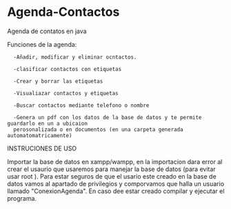 # Agenda-Contactos
Agenda de contatos en java

Funciones de la agenda:

      -Añadir, modificar y eliminar ocntactos.
      
      -clasificar contactos con etiquetas
      
      -Crear y borrar las etiquetas
      
      -Visualiazar contactos y etiquetas
      
      -Buscar contactos mediante telefono o nombre
      
      -Genera un pdf con los datos de la base de datos y te permite guardarlo en un a ubicaion 
      perosonalizada o en documentos (en una carpeta generada automatomatricamente)


INSTRUCIONES DE USO

Importar la base de datos en xampp/wampp, en la importacion dara error al crear el
usaurio que usaremos para manejar la base de datos (para evitar usar root ). Para estar seguros de 
que el usario este creado en la base de datos vamos al apartado de privilegios y comporvamos que halla un usuario
llamado "ConexionAgenda". En caso dee estar creado compilar y ejecutar el programa.


